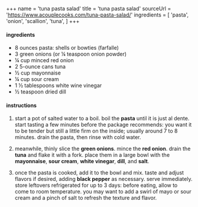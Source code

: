 +++
name = 'tuna pasta salad'
title = 'tuna pasta salad'
sourceUrl = 'https://www.acouplecooks.com/tuna-pasta-salad/'
ingredients = [
  'pasta',
  'onion',
  'scallion',
  'tuna',
]
+++

#### ingredients

- 8 ounces pasta: shells or bowties (farfalle)
- 3 green onions (or ¼ teaspoon onion powder)
- ¼ cup minced red onion
- 2 5-ounce cans tuna
- ½ cup mayonnaise
- ¼ cup sour cream
- 1 ½ tablespoons white wine vinegar
- ½ teaspoon dried dill

#### instructions

1. start a pot of salted water to a boil. boil the **pasta** until it is just al dente. start tasting a few minutes before the package recommends: you want it to be tender but still a little firm on the inside; usually around 7 to 8 minutes. drain the pasta, then rinse with cold water.

2. meanwhile, thinly slice the **green onions**. mince the **red onion**. drain the **tuna** and flake it with a fork. place them in a large bowl with the **mayonnaise**, **sour cream**, **white vinegar**, **dill**, and **salt**.

3. once the pasta is cooked, add it to the bowl and mix. taste and adjust flavors if desired, adding **black pepper** as necessary. serve immediately. store leftovers refrigerated for up to 3 days: before eating, allow to come to room temperature. you may want to add a swirl of mayo or sour cream and a pinch of salt to refresh the texture and flavor.

